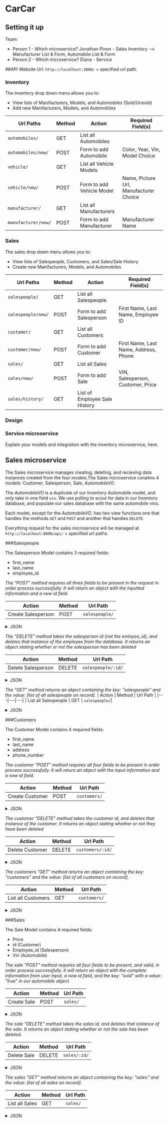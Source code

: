# CarCar

## Setting it up

Team:

* Person 1 - Which microservice? Jonathan Pinon - Sales
    Inventory --> Manufacturer List & Form, Automobile List & Form
* Person 2 - Which microservice? Diana - Service

##API
Website Url: `http://localhost:3000/` + specified url path.

### Inventory
The inventory drop down menu allows you to:
- View lists of Manifacturers, Models, and Automobiles (Sold/Unsold) 
- Add new Manifacturers, Models, and Automobiles 

| Url Paths | Method | Action | Required Field(s) |
|---|---|---|---|
| `automobiles/` | GET | List all Automobiles | 
| `automobiles/new/` | POST | Form to add Automobile | Color, Year, Vin, Model Choice|
| `vehicle/` | GET | List all Vehicle Models |
| `vehicle/new/` | POST | Form to add Vehicle Model | Name, Picture Url, Manufacturer Choice|
| `manufacturer/` | GET | List all Manufacturers |
| `manufacturer/new/` | POST | Form to add Manufacturer | Manufacturer Name |

### Sales
The sales drop down menu allows you to:
- View lists of Salespeople, Customers, and Sales/Sale History
- Create new Manifacturers, Models, and Automobiles

| Url Paths | Method | Action | Required Field(s) |
|---|---|---|---|
| `salespeople/` | GET | List all Salespeople | 
| `salespeople/new/` | POST | Form to add Salesperson | First Name, Last Name, Employee ID|
| `customer/` | GET | List all Customers |
| `customer/new/` | POST | Form to add Customer | First Name, Last Name, Address, Phone|
| `sales/` | GET | List all Sales |
| `sales/new/` | POST | Form to add Sale| VIN, Salesperson, Customer, Price |
| `sales/history/` | GET | List of Employee Sale History |

### Design

### Service microservice

Explain your models and integration with the inventory
microservice, here.

## Sales microservice

The Sales microservice manages creating, deleting, and recieving data instances created from the four models.The Sales microservice conatins 4 models: Customer, Salesperson, Sale, *AutomobileVO*. 

The *AutomobileVO* is a duplicate of our Inventory Automobile model, and only take in one field `vin`. We use polling to scout for data in our Inventory database, and populate our sales database with the same automobile vins.

Each model, except for the *AutomobileVO*, has two view functions one that handles the methods `GET` and `POST` and another that handles `DELETE`.

Everything request for the sales microservice will be managed at `http://localhost:8090/api/` + specified url paths.

###Salespeople

The Salesperson Model contains 3 required fields:

- first_name
- last_name
- employee_id

*The "POST" method requires all three fields to be present in the request in order process successfully. It will return an object with the inputted information and a new id field.* 


| Action | Method | Url Path |
|---|---|---|
| Create Salesperson | POST | `salespeople/`|
<details>
<summary>JSON</summary>
<br>

Sent:
```
{
    "first_name": "Bob",
    "last_name": "Saget",
    "employee_id": "BSag",
}
```
Returns:
```
{
    "first_name": "Bob",
    "last_name": "Saget",
    "employee_id": "BSag",
    "id": 2
}
```
</details>

*The "DELETE" method takes the salesperson id (not the emloyee_id), and deletes that instance of the employee from the database. It returns an object stating whether or not the salesperson has been deleted*

| Action | Method | Url Path |
|---|---|---|
| Delete Salesperson | DELETE | `salespeople/:id/`|
<details>
<summary>JSON</summary>

Returns:
```
{
    {"Employee Terminated": True}
}
```
</details>

*The "GET" method returns an object containing the key: "salespeople" and the value: [list of all salespeople on record].*
| Action | Method | Url Path |
|---|---|---|
| List all Salespeople | GET | `salespeople/`|
<details>
<summary>JSON</summary>
<br>

Returns:
```
{
"salespeople": [
    {
        "first_name": "Jonathan",
        "last_name": "Pinon",
        "employee_id": "JPinon",
        "id": 1
    },
    {
        "first_name": "Bob",
        "last_name": "Saget",
        "employee_id": "BSag",
        "id": 2
    }
]
}
```
</details>

###Customers

The Customer Model contains 4 required fields:

- first_name
- last_name
- address
- phone_number

*The customer "POST" method requires all four fields to be present in order process successfully. It will return an object with the input information and a new id field.* 


| Action | Method | Url Path |
|---|---|---|
| Create Customer | POST | `customers/`|
<details>
<summary>JSON</summary>
<br>

Sent:
```
{
	"first_name": "Quentin",
	"last_name": "Tarantino",
	"address": "123 Hollywood Blvd, CA 90210",
	"phone_number": "323-443-8493",
}
```
Returns:
```
{
	"first_name": "Quentin",
	"last_name": "Tarantino",
	"address": "123 Hollywood Blvd, CA 90210",
	"phone_number": "323-443-8493",
	"id": 1
}
```
</details>

*The customer "DELETE" method takes the customer id, and deletes that instance of the customer. It returns an object stating whether or not they have been deleted*

| Action | Method | Url Path |
|---|---|---|
| Delete Customer | DELETE | `customers/:id/`|
<details>
<summary>JSON</summary>

Returns:
```
{
    {"Customer Deleted": True}
}
```
</details>

*The customers "GET" method returns an object containing the key: "customers" and the value: [list of all customers on record].*

| Action | Method | Url Path |
|---|---|---|
| List all Customers | GET | `customers/`|
<details>
<summary>JSON</summary>
<br>

Returns:
```
{
"customers":[
    {
            "first_name": "Quentin",
            "last_name": "Tarantino",
            "address": "123 Hollywood Blvd, CA 90210",
            "phone_number": "323-443-8493",
            "id": 1
        },
        {
            "first_name": "Ronnie",
            "last_name": "Coleman",
            "address": "124 Hollywood Blvd, CA 90210",
            "phone_number": "800-443-8456",
            "id": 2
        }
    ]
}
```
</details>

###Sales

The Sale Model contains 4 required fields:

- Price
- id (Customer)
- Employee_id (Salesperson)
- Vin (Automobile)

*The sale "POST" method requires all four fields to be present, and valid, in order process successfully. It will return an object with the complete information from user input, a new id field, and the key: "sold" with a value: "true" in our automobile object.* 


| Action | Method | Url Path |
|---|---|---|
| Create Sale | POST | `sales/`|
<details>
<summary>JSON</summary>
<br>

Sent:
```
{
	"price": 200000.00,
	"customer": 5,
	"salesperson": "CJay",
	"automobile": "12345JONATHAN1998"
}
```
Returns:
```
{
	"price": 200000.0,
	"customer": {
		"first_name": "Quentin",
		"last_name": "Tarantino",
		"address": "123 Hollywood Blvd, CA 90210",
		"phone_number": "323-443-8493",
		"id": 5
	},
	"salesperson": {
		"first_name": "Charles",
		"last_name": "Jay",
		"employee_id": "CJay",
		"id": 2
	},
	"automobile": {
		"vin": "12345JONATHAN1998",
		"sold": true
	},
	"id": 1
}
```
</details>

*The sale "DELETE" method takes the sales id, and deletes that instance of the sale. It returns an object stating whether or not the sale has been deleted.*

| Action | Method | Url Path |
|---|---|---|
| Delete Sale | DELETE | `sales/:id/`|
<details>
<summary>JSON</summary>

Returns:
```
{
    {"Sale Removed": True}
}
```
</details>

*The sales "GET" method returns an object containing the key: "sales" and the value: [list of all sales on record].*

| Action | Method | Url Path |
|---|---|---|
| List all Sales | GET | `sales/`|
<details>
<summary>JSON</summary>
<br>

Returns:
```
{
"sales":[
    {
        "price": 200000.0,
        "customer": {
            "first_name": "Quentin",
            "last_name": "Tarantino",
            "address": "123 Hollywood Blvd, CA 90210",
            "phone_number": "323-443-8493",
            "id": 5
        },
        "salesperson": {
            "first_name": "Charles",
            "last_name": "Jay",
            "employee_id": "CJay",
            "id": 2
        },
        "automobile": {
            "vin": "12345JONATHAN1998",
            "sold": true
        },
        "id": 1
    },
        {
        "price": 73000,
        "customer": {
            "first_name": "Ronnie",
            "last_name": "Coleman",
            "address": "124 Hollywood Blvd, CA 90210",
            "phone_number": "800-443-8456",
            "id": 6
        },
        "salesperson": {
            "first_name": "Michael",
            "last_name": "Jordan",
            "employee_id": "MJordan",
            "id": 8
        },
        "automobile": {
            "vin": "091TACOMA0192TACO",
            "sold": true
        },
        "id": 15
    }
    ]
}
```
</details>